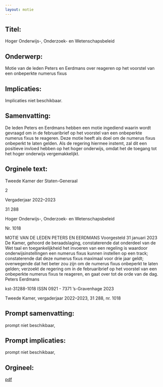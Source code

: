 ```yaml
---
layout: motie
---
```

## Titel:
Hoger Onderwijs-, Onderzoek- en Wetenschapsbeleid
## Onderwerp:
Motie van de leden Peters en Eerdmans over reageren op het voorstel van een onbeperkte numerus fixus
## Implicaties:
Implicaties niet beschikbaar.
## Samenvatting:

De leden Peters en Eerdmans hebben een motie ingediend waarin wordt gevraagd om in de februaribrief op het voorstel van een onbeperkte numerus fixus te reageren. Deze motie heeft als doel om de numerus fixus onbeperkt te laten gelden. Als de regering hiermee instemt, zal dit een positieve invloed hebben op het hoger onderwijs, omdat het de toegang tot het hoger onderwijs vergemakkelijkt.
## Orginele text:


Tweede Kamer der Staten-Generaal

2

Vergaderjaar 2022–2023

31 288

Hoger Onderwijs-, Onderzoek- en
Wetenschapsbeleid

Nr. 1018

MOTIE VAN DE LEDEN PETERS EN EERDMANS
Voorgesteld 31 januari 2023
De Kamer,
gehoord de beraadslaging,
constaterende dat onderdeel van de Wet taal en toegankelijkheid het
invoeren van een regeling is waardoor onderwijsinstellingen een numerus
fixus kunnen instellen op een track;
constaterende dat deze numerus fixus maximaal voor drie jaar geldt;
overwegende dat het beter zou zijn om de numerus fixus onbeperkt te
laten gelden;
verzoekt de regering om in de februaribrief op het voorstel van een
onbeperkte numerus fixus te reageren,
en gaat over tot de orde van de dag.
Peters
Eerdmans

kst-31288-1018
ISSN 0921 - 7371
’s-Gravenhage 2023

Tweede Kamer, vergaderjaar 2022–2023, 31 288, nr. 1018


## Prompt samenvatting:
prompt niet beschikbaar,

## Prompt implicaties:
prompt niet beschikbaar,
## Orgineel:
[pdf](https://gegevensmagazijn.tweedekamer.nl/OData/v4/2.0/Document(54912176-4728-4aa8-bb34-c90f6d05c63d)/resource)
